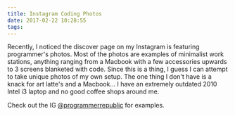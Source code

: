 ```yaml
---
title: Instagram Coding Photos
date: 2017-02-22 10:28:55
tags:
---
```

Recently, I noticed the discover page on my Instagram is featuring programmer's photos. Most of the photos are examples of minimalist work stations, anything ranging from a Macbook with a few accessories upwards to 3 screens blanketed with code. Since this is a thing, I guess I can attempt to take unique photos of my own setup. The one thing I don't have is a knack for art latte's and a Macbook... I have an extremely outdated 2010 Intel i3 laptop and no good coffee shops around me.

Check out the IG [@programmerrepublic](http://instagram.com/programmerrepublic) for examples.
